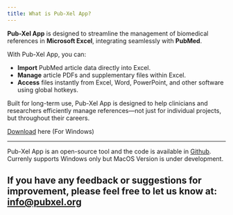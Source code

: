 ```yaml
---
title: What is Pub-Xel App?
---
```

**Pub-Xel App** is designed to streamline the management of biomedical references in **Microsoft Excel**, integrating seamlessly with **PubMed**.

With Pub-Xel App, you can:  
- **Import** PubMed article data directly into Excel.  
- **Manage** article PDFs and supplementary files within Excel.  
- **Access** files instantly from Excel, Word, PowerPoint, and other software using global hotkeys.

Built for long-term use, Pub-Xel App is designed to help clinicians and researchers efficiently manage references—not just for individual projects, but throughout their careers.

[Download](https://pubxel.org/download/) here (For Windows)

<hr />

Pub-Xel App is an open-source tool and the code is available in [Github](https://github.com/crossing96/Pub-Xel). Currenly supports Windows only but MacOS Version is under development.

If you have any feedback or suggestions for improvement, please feel free to let us know at: info@pubxel.org
---
